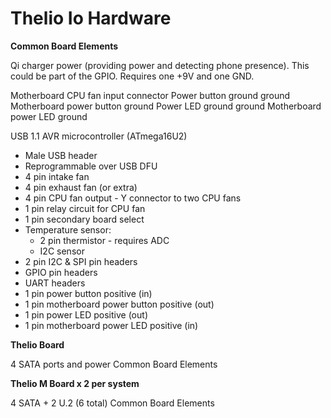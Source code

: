 # Thelio Io Hardware

**Common Board Elements**

Qi charger power (providing power and detecting phone presence). This could be part of the GPIO. Requires one +9V and one GND.

Motherboard CPU fan input connector
Power button ground ground
Motherboard power button ground
Power LED ground ground
Motherboard power LED ground

USB 1.1 AVR microcontroller (ATmega16U2)
- Male USB header
- Reprogrammable over USB DFU
- 4 pin intake fan
- 4 pin exhaust fan (or extra)
- 4 pin CPU fan output - Y connector to two CPU fans
- 1 pin relay circuit for CPU fan
- 1 pin secondary board select
- Temperature sensor:
    - 2 pin thermistor - requires ADC
    - I2C sensor
- 2 pin I2C & SPI pin headers
- GPIO pin headers
- UART headers
- 1 pin power button positive (in)
- 1 pin motherboard power button positive (out)
- 1 pin power LED positive (out)
- 1 pin motherboard power LED positive (in)

**Thelio Board**

4 SATA ports and power
Common Board Elements

**Thelio M Board x 2 per system**

4 SATA + 2 U.2 (6 total)
Common Board Elements

